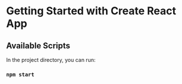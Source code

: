 # Getting Started with Create React App


## Available Scripts

In the project directory, you can run:

### `npm start`


